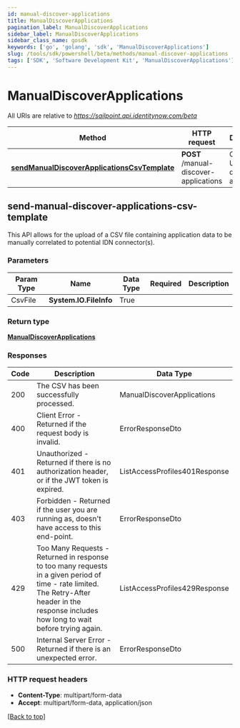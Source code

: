 ```yaml
---
id: manual-discover-applications
title: ManualDiscoverApplications
pagination_label: ManualDiscoverApplications
sidebar_label: ManualDiscoverApplications
sidebar_class_name: gosdk
keywords: ['go', 'golang', 'sdk', 'ManualDiscoverApplications'] 
slug: /tools/sdk/powershell/beta/methods/manual-discover-applications
tags: ['SDK', 'Software Development Kit', 'ManualDiscoverApplications']
---
```



# ManualDiscoverApplications

All URIs are relative to *https://sailpoint.api.identitynow.com/beta*

Method | HTTP request | Description
------------- | ------------- | -------------
[**sendManualDiscoverApplicationsCsvTemplate**](#send-manual-discover-applications-csv-template) | **POST** /manual-discover-applications | CSV Upload to discover applications



## send-manual-discover-applications-csv-template


This API allows for the upload of a CSV file containing application data to be manually correlated to potential IDN connector(s).

### Parameters 
Param Type | Name | Data Type | Required  | Description
------------- | ------------- | ------------- | ------------- | ------------- 
   | CsvFile | **System.IO.FileInfo** | True  | 

	
### Return type

[**ManualDiscoverApplications**](../models/manual-discover-applications)

### Responses
Code | Description  | Data Type
------------- | ------------- | -------------
200 | The CSV has been successfully processed. | ManualDiscoverApplications
400 | Client Error - Returned if the request body is invalid. | ErrorResponseDto
401 | Unauthorized - Returned if there is no authorization header, or if the JWT token is expired. | ListAccessProfiles401Response
403 | Forbidden - Returned if the user you are running as, doesn&#39;t have access to this end-point. | ErrorResponseDto
429 | Too Many Requests - Returned in response to too many requests in a given period of time - rate limited. The Retry-After header in the response includes how long to wait before trying again. | ListAccessProfiles429Response
500 | Internal Server Error - Returned if there is an unexpected error. | ErrorResponseDto


### HTTP request headers

- **Content-Type**: multipart/form-data
- **Accept**: multipart/form-data, application/json

[[Back to top]](#) 

